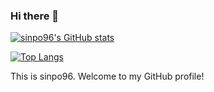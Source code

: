 ### Hi there 👋

[![sinpo96's GitHub stats](https://github-readme-stats.vercel.app/api?username=sinpo96&count_private=true&show_icons=true&theme=dracula&show_owner=true)](https://github.com/anuraghazra/github-readme-stats)

[![Top Langs](https://github-readme-stats.vercel.app/api/top-langs/?username=anuraghazra&layout=compact)](https://github.com/anuraghazra/github-readme-stats)

This is sinpo96. Welcome to my GitHub profile!

